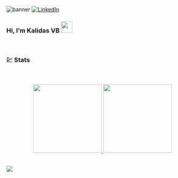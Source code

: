 
 ![banner](https://media-exp3.licdn.com/dms/image/C5616AQE0IaCXF94OIw/profile-displaybackgroundimage-shrink_350_1400/0/1623668260853?e=1629331200&v=beta&t=w1BOzJPpmNL3DEZPBR9YNkFVxYK1C6TQqpstVTi4aqU) 
[![LinkedIn][linkedin-shield]][linkedin-url]
  
  ### Hi, I’m  Kalidas VB <img src="https://raw.githubusercontent.com/MartinHeinz/MartinHeinz/master/wave.gif" width="30px">
  <br>
  
  ### :chart: Stats
  

 
 
<br>
<p align="center">
<a href="https://github.com/KalidasVijayBhak">
<!--   ![Anurag's GitHub stats](https://github-readme-stats.vercel.app/api?username=KalidasVijayBhak&count_private=true&show_icons=true&theme=dark) -->
  <img height="180em" src="https://github-readme-stats.vercel.app/api?username=KalidasVijayBhak&theme=dark&show_icons=true&include_all_commits=true&count_private=true"/>
  <img height="180em" src="https://github-readme-stats.vercel.app/api/top-langs/?username=KalidasVijayBhak&layout=compact&langs_count=8&theme=dark"/>
</a>
</p>
 
<!-- ![Top Langs](https://github-readme-stats.vercel.app/api/top-langs/?username=KalidasVijayBhak&layout=compact&count_private=true&show_icons=true&theme=dark)  -->


[linkedin-shield]: https://img.shields.io/badge/-LinkedIn-black.svg?style=for-the-badge&logo=linkedin&colorB=555
[linkedin-url]:https://www.linkedin.com/in/kalidas-vb-9706731a5/
<br>
![](https://komarev.com/ghpvc/?username=KalidasVijayBhak&color=brightgreen&style=flat-square&label=Visitors)
